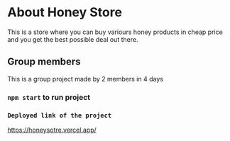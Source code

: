 # About Honey Store 

This is a store where you can buy variours honey products in cheap price and you get the best possible deal out there.

## Group members

This is a group project made by 2 members in 4 days

### `npm start` to run project

### `Deployed link of the project`  

<a href="https://honeysotre.vercel.app/">https://honeysotre.vercel.app/</a>
